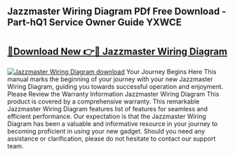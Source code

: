 ## Jazzmaster Wiring Diagram PDf Free Download - Part-hQ1 Service Owner Guide YXWCE

# <h2><a href="http://dfm8lcw.blite.top/?on=Jazzmaster+Wiring+Diagram">🔗Download New 👉🔴 Jazzmaster Wiring Diagram</a></h2>

[![Jazzmaster Wiring Diagram download](https://i.imgur.com/lujVjoI.png)](http://dfm8lcw.blite.top/?on=Jazzmaster+Wiring+Diagram)
Your Journey Begins Here This manual marks the beginning of your journey with your new Jazzmaster Wiring Diagram, guiding you towards successful operation and enjoyment. Please Review the Warranty Information Jazzmaster Wiring Diagram This product is covered by a comprehensive warranty. This remarkable Jazzmaster Wiring Diagram features list of features for seamless and efficient performance. Our expectation is that the Jazzmaster Wiring Diagram has been a valuable and informative resource in your journey to becoming proficient in using your new gadget. Should you need any assistance or clarification, please do not hesitate to contact our support team.
